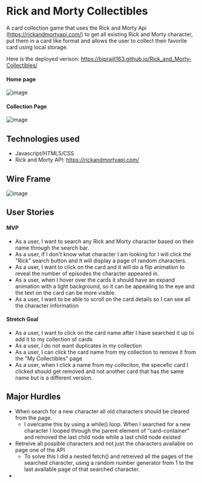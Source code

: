 # Rick and Morty Collectibles
A card collection game that uses the Rick and Morty Api (https://rickandmortyapi.com/) to get all existing Rick and Morty character, put them in a card like format and allows the user to collect their favorite card using local storage.

Here is the deployed verison: https://biprajit163.github.io/Rick_and_Morty-Collectibles/

#### Home page
![image](https://user-images.githubusercontent.com/14338321/102932738-d5dc2d80-446e-11eb-87a8-0c177374a3f1.png)

#### Collection Page
![image](https://user-images.githubusercontent.com/14338321/102933653-a0d0da80-4470-11eb-9ac9-7cff35e4a6a0.png)

## Technologies used
- Javascript/HTML5/CSS
- Rick and Morty API: https://rickandmortyapi.com/


## Wire Frame
![image](https://user-images.githubusercontent.com/14338321/102933560-7252ff80-4470-11eb-8201-01481e7b6e62.png)


## User Stories
#### MVP
- As a user, I want to search any Rick and Morty character based on their name through the search bar.
- As a user, if I don't know what character I am looking for I will click the "Rick" search button and it will display a page of random characters.
- As a user, I want to click on the card and it will do a flip animation to reveal the number of episodes the character appeared in.
- As a user, when I hover over the cards it should have an expand animation with a light background, so it can be appealing to the eye and the text on the card can be more visible.
- As a user, I want to be able to scroll on the card details so I can see all the character information

#### Stretch Goal
- As a user, I want to click on the card name after I have searched it up to add it to my collection of cards
- As a user, I do not want duplicates in my collection
- As a user, I can click the card name from my collection to remove it from the "My Collectibles" page
- As a user, when I click a name from my colleciton, the specefic card I clicked should get removed and not another card that has the same name but is a different version.


## Major Hurdles
- When search for a new character all old characters should be cleared from the page.
    - I overcame this by using a while() loop. When I searched for a new character I looped through the parent element of "card-container" and removed the last child node while a last child node existed
- Retreive all possible characters and not just the characters available on page one of the API
    - To solve this I did a nested fetch() and retreived all the pages of the searched character, using a random number generator from 1 to the last available page of that searched character.
- 
